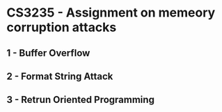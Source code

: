 # CS3235 - Assignment on memeory corruption attacks

## 1 - Buffer Overflow 

## 2 - Format String Attack

## 3 - Retrun Oriented Programming
